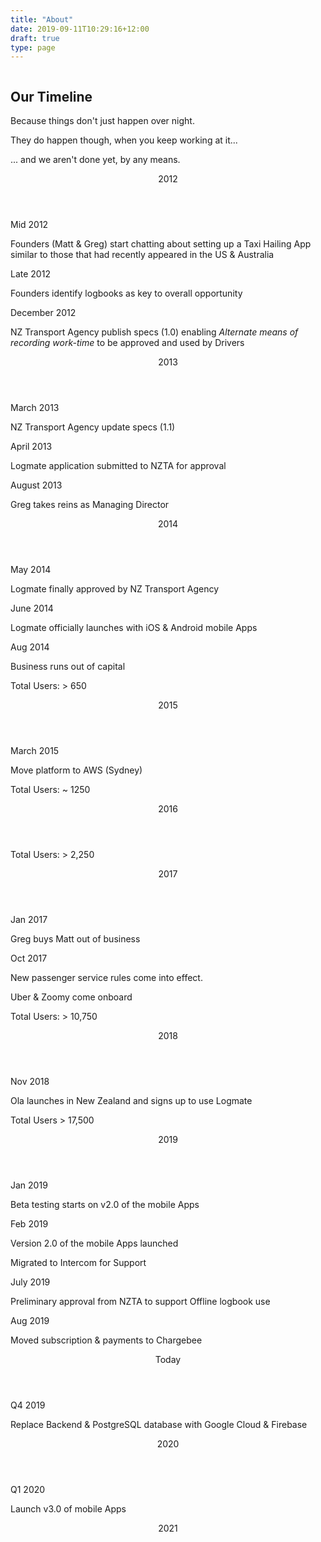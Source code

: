 ```yaml
---
title: "About"
date: 2019-09-11T10:29:16+12:00
draft: true
type: page
---
```


<div class="columns is-centered">
    <div class="column has-text-centered">
        <h2 class="title">Our Timeline</h2>
        <p>Because things don't just happen over night.</p>
        <p>They do happen though, when you keep working at it...</p>
        <p>... and we aren't done yet, by any means.</p>
    </div>
</div>
<div class="timeline is-centered">
    <!--    2012-->
    <header class="timeline-header">
        <span class="tag is-small is-primary">2012</span>
    </header>
    <div class="timeline-item">
        <div class="timeline-marker"></div>
        <div class="timeline-content">
            <p class="heading">Mid 2012</p>
            <p>Founders (Matt &amp; Greg) start chatting about setting up a Taxi Hailing App similar to those that had recently
                appeared in the US &amp; Australia</p>
        </div>
    </div>
    <div class="timeline-item">
            <div class="timeline-marker"></div>
            <div class="timeline-content">
                <p class="heading">Late 2012</p>
                <p>Founders identify logbooks as key to overall opportunity</p>
            </div>
        </div>
    <div class="timeline-item">
        <div class="timeline-marker"></div>
        <div class="timeline-content">
            <p class="heading">December 2012</p>
            <p>NZ Transport Agency publish specs (1.0) enabling <em>Alternate means of recording work-time</em> to be
                approved and used by Drivers</p>
        </div>
    </div>
    <!--    2013-->
    <header class="timeline-header">
        <span class="tag is-medium is-primary">2013</span>
    </header>
    <div class="timeline-item">
        <div class="timeline-marker"></div>
        <div class="timeline-content">
            <p class="heading">March 2013</p>
            <p>NZ Transport Agency update specs (1.1)</p>
        </div>
    </div>
    <div class="timeline-item">
        <div class="timeline-marker"></div>
        <div class="timeline-content">
            <p class="heading">April 2013</p>
            <p>Logmate application submitted to NZTA for approval</p>
        </div>
    </div>
    <div class="timeline-item">
        <div class="timeline-marker"></div>
        <div class="timeline-content">
            <p class="heading">August 2013</p>
            <p>Greg takes reins as Managing Director</p>
        </div>
    </div>
    <!--    2014-->
    <header class="timeline-header">
        <span class="tag is-medium is-primary">2014</span>
    </header>
    <div class="timeline-item">
        <div class="timeline-marker"></div>
        <div class="timeline-content">
            <p class="heading">May 2014</p>
            <p>Logmate finally approved by NZ Transport Agency</p>
        </div>
    </div>
    <div class="timeline-item">
        <div class="timeline-marker"></div>
        <div class="timeline-content">
            <p class="heading">June 2014</p>
            <p>Logmate officially launches with iOS &amp; Android mobile Apps</p>
        </div>
    </div>
    <div class="timeline-item">
        <div class="timeline-marker"></div>
        <div class="timeline-content">
            <p class="heading">Aug 2014</p>
            <p>Business runs out of capital</p>
        </div>
    </div>
    <div class="timeline-item">
        <div class="timeline-marker"></div>
        <div class="timeline-content">
            <p class="heading">Total Users: > 650</p>
        </div>
    </div>
    <!--    2015-->
    <header class="timeline-header">
        <span class="tag is-medium is-primary">2015</span>
    </header>    
    <div class="timeline-item">
        <div class="timeline-marker"></div>
        <div class="timeline-content">
            <p class="heading">March 2015</p>
            <p>Move platform to AWS (Sydney)</p>
        </div>
    </div>
    <div class="timeline-item">
        <div class="timeline-marker"></div>
        <div class="timeline-content">
            <p class="heading">Total Users: ~ 1250</p>
        </div>
    </div>
    <!--    2016-->
    <header class="timeline-header">
        <span class="tag is-medium is-primary">2016</span>
    </header>    
    <div class="timeline-item">
        <div class="timeline-marker"></div>
        <div class="timeline-content">
            <p class="heading">Total Users: > 2,250</p>
        </div>
    </div>
    <!--    2017-->
    <header class="timeline-header">
        <span class="tag is-medium is-primary">2017</span>
    </header>
    <div class="timeline-item">
        <div class="timeline-marker"></div>
        <div class="timeline-content">
            <p class="heading">Jan 2017</p>
            <p>Greg buys Matt out of business</p>
        </div>
    </div>
    <div class="timeline-item">
        <div class="timeline-marker"></div>
        <div class="timeline-content">
            <p class="heading">Oct 2017</p>
            <p>New passenger service rules come into effect.</p>
            <p>Uber &amp Zoomy come onboard</p>
        </div>        
    </div>    
    <div class="timeline-item">
        <div class="timeline-marker"></div>
        <div class="timeline-content">
            <p class="heading">Total Users: > 10,750</p>
        </div>
    </div>
    <!--    2018-->
    <header class="timeline-header">
        <span class="tag is-medium is-primary">2018</span>
    </header>
    <div class="timeline-item">
        <div class="timeline-marker"></div>
        <div class="timeline-content">
            <p class="heading">Nov 2018</p>
            <p>Ola launches in New Zealand and signs up to use Logmate</p>
        </div>
    </div>
    <div class="timeline-item">
        <div class="timeline-marker"></div>
        <div class="timeline-content">
            <p class="heading">Total Users > 17,500</p>
        </div>
    </div>
    <!--    2019-->
    <header class="timeline-header">
        <span class="tag is-medium is-primary">2019</span>
    </header>
    <div class="timeline-item">
        <div class="timeline-marker"></div>
        <div class="timeline-content">
            <p class="heading">Jan 2019</p>
            <p>Beta testing starts on v2.0 of the mobile Apps</p>
        </div>
    </div>
    <div class="timeline-item">
        <div class="timeline-marker"></div>
        <div class="timeline-content">
            <p class="heading">Feb 2019</p>
            <p>Version 2.0 of the mobile Apps launched</p>
            <p>Migrated to Intercom for Support</p>
        </div>
    </div> 
    <div class="timeline-item">
        <div class="timeline-marker"></div>
        <div class="timeline-content">
            <p class="heading">July 2019</p>
            <p>Preliminary approval from NZTA to support Offline logbook use</p>            
        </div>
    </div>  
    <div class="timeline-item">
        <div class="timeline-marker"></div>
        <div class="timeline-content">
            <p class="heading">Aug 2019</p>
            <p>Moved subscription &amp; payments to Chargebee</p>
        </div>
    </div>     
    <header class="timeline-header">
        <span class="tag is-small is-warning">Today</span>
    </header>
    <div class="timeline-item">
        <div class="timeline-marker"></div>
        <div class="timeline-content">
            <p class="heading">Q4 2019</p>
            <p>Replace Backend &amp; PostgreSQL database with Google Cloud & Firebase</p>
        </div>
    </div>
    <header class="timeline-header">
        <span class="tag is-small is-info">2020</span>
    </header>
    <div class="timeline-item">
        <div class="timeline-marker"></div>
        <div class="timeline-content">
            <p class="heading">Q1 2020</p>
            <p>Launch v3.0 of mobile Apps</p>
        </div>
    </div>
    <header class="timeline-header">
        <span class="tag is-small is-info">2021</span>
    </header>
</div>


